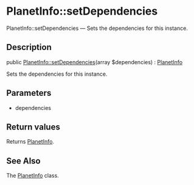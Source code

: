 PlanetInfo::setDependencies
================

PlanetInfo::setDependencies — Sets the dependencies for this instance.

Description
---------------


public [PlanetInfo::setDependencies](https://github.com/lingtalfi/DocTools/blob/master/doc/api/DocTools/Info/PlanetInfo/setDependencies.md)(array $dependencies) : [PlanetInfo](https://github.com/lingtalfi/DocTools/blob/master/doc/api/DocTools/Info/PlanetInfo.md)




Sets the dependencies for this instance.




Parameters
--------------

- dependencies
    

Return values
----------------

Returns [PlanetInfo](https://github.com/lingtalfi/DocTools/blob/master/doc/api/DocTools/Info/PlanetInfo.md).









See Also
-----------

The [PlanetInfo](https://github.com/lingtalfi/DocTools/blob/master/doc/api/DocTools/Info/PlanetInfo.md) class.
